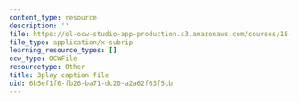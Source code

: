 ```yaml
---
content_type: resource
description: ''
file: https://ol-ocw-studio-app-production.s3.amazonaws.com/courses/18-01sc-single-variable-calculus-fall-2010/6b5ef1f0fb26ba71dc20a2a62f63f5cb_Eaei-Y5AO_E.srt
file_type: application/x-subrip
learning_resource_types: []
ocw_type: OCWFile
resourcetype: Other
title: 3play caption file
uid: 6b5ef1f0-fb26-ba71-dc20-a2a62f63f5cb
---
```

